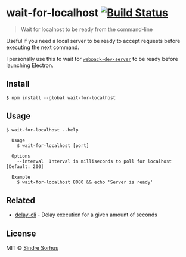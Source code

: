 # wait-for-localhost [![Build Status](https://travis-ci.org/sindresorhus/wait-for-localhost.svg?branch=master)](https://travis-ci.org/sindresorhus/wait-for-localhost)

> Wait for localhost to be ready from the command-line

Useful if you need a local server to be ready to accept requests before executing the next command.

I personally use this to wait for [`webpack-dev-server`](https://github.com/webpack/webpack-dev-server) to be ready before launching Electron.


## Install

```
$ npm install --global wait-for-localhost
```


## Usage

```
$ wait-for-localhost --help

  Usage
    $ wait-for-localhost [port]

  Options
    --interval  Interval in milliseconds to poll for localhost [Default: 200]

  Example
    $ wait-for-localhost 8080 && echo 'Server is ready'
```


## Related

- [delay-cli](https://github.com/sindresorhus/delay-cli) - Delay execution for a given amount of seconds


## License

MIT © [Sindre Sorhus](https://sindresorhus.com)
